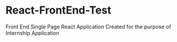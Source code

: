 # React-FrontEnd-Test
Front End Single Page React Application Created for the purpose of Internship Application

